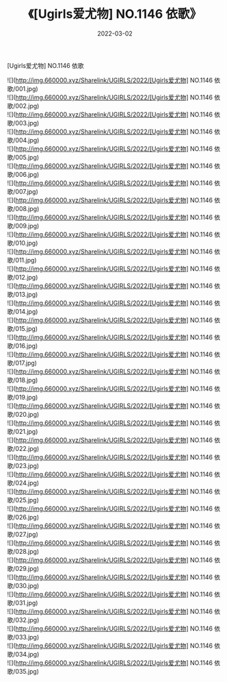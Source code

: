 ﻿---
layout: post
title:  《[Ugirls爱尤物] NO.1146 依歌》
date:   2022-03-02
img: http://img.660000.xyz/Sharelink/UGIRLS/2022/[Ugirls爱尤物] NO.1146 依歌/000.jpg
categories: [美女, 清纯, 唯美]
---

[Ugirls爱尤物] NO.1146 依歌

 ![](http://img.660000.xyz/Sharelink/UGIRLS/2022/[Ugirls爱尤物] NO.1146 依歌/001.jpg) <br>![](http://img.660000.xyz/Sharelink/UGIRLS/2022/[Ugirls爱尤物] NO.1146 依歌/002.jpg) <br>![](http://img.660000.xyz/Sharelink/UGIRLS/2022/[Ugirls爱尤物] NO.1146 依歌/003.jpg) <br>![](http://img.660000.xyz/Sharelink/UGIRLS/2022/[Ugirls爱尤物] NO.1146 依歌/004.jpg) <br>![](http://img.660000.xyz/Sharelink/UGIRLS/2022/[Ugirls爱尤物] NO.1146 依歌/005.jpg) <br>![](http://img.660000.xyz/Sharelink/UGIRLS/2022/[Ugirls爱尤物] NO.1146 依歌/006.jpg) <br>![](http://img.660000.xyz/Sharelink/UGIRLS/2022/[Ugirls爱尤物] NO.1146 依歌/007.jpg) <br>![](http://img.660000.xyz/Sharelink/UGIRLS/2022/[Ugirls爱尤物] NO.1146 依歌/008.jpg) <br>![](http://img.660000.xyz/Sharelink/UGIRLS/2022/[Ugirls爱尤物] NO.1146 依歌/009.jpg) <br>![](http://img.660000.xyz/Sharelink/UGIRLS/2022/[Ugirls爱尤物] NO.1146 依歌/010.jpg) <br>![](http://img.660000.xyz/Sharelink/UGIRLS/2022/[Ugirls爱尤物] NO.1146 依歌/011.jpg) <br>![](http://img.660000.xyz/Sharelink/UGIRLS/2022/[Ugirls爱尤物] NO.1146 依歌/012.jpg) <br>![](http://img.660000.xyz/Sharelink/UGIRLS/2022/[Ugirls爱尤物] NO.1146 依歌/013.jpg) <br>![](http://img.660000.xyz/Sharelink/UGIRLS/2022/[Ugirls爱尤物] NO.1146 依歌/014.jpg) <br>![](http://img.660000.xyz/Sharelink/UGIRLS/2022/[Ugirls爱尤物] NO.1146 依歌/015.jpg) <br>![](http://img.660000.xyz/Sharelink/UGIRLS/2022/[Ugirls爱尤物] NO.1146 依歌/016.jpg) <br>![](http://img.660000.xyz/Sharelink/UGIRLS/2022/[Ugirls爱尤物] NO.1146 依歌/017.jpg) <br>![](http://img.660000.xyz/Sharelink/UGIRLS/2022/[Ugirls爱尤物] NO.1146 依歌/018.jpg) <br>![](http://img.660000.xyz/Sharelink/UGIRLS/2022/[Ugirls爱尤物] NO.1146 依歌/019.jpg) <br>![](http://img.660000.xyz/Sharelink/UGIRLS/2022/[Ugirls爱尤物] NO.1146 依歌/020.jpg) <br>![](http://img.660000.xyz/Sharelink/UGIRLS/2022/[Ugirls爱尤物] NO.1146 依歌/021.jpg) <br>![](http://img.660000.xyz/Sharelink/UGIRLS/2022/[Ugirls爱尤物] NO.1146 依歌/022.jpg) <br>![](http://img.660000.xyz/Sharelink/UGIRLS/2022/[Ugirls爱尤物] NO.1146 依歌/023.jpg) <br>![](http://img.660000.xyz/Sharelink/UGIRLS/2022/[Ugirls爱尤物] NO.1146 依歌/024.jpg) <br>![](http://img.660000.xyz/Sharelink/UGIRLS/2022/[Ugirls爱尤物] NO.1146 依歌/025.jpg) <br>![](http://img.660000.xyz/Sharelink/UGIRLS/2022/[Ugirls爱尤物] NO.1146 依歌/026.jpg) <br>![](http://img.660000.xyz/Sharelink/UGIRLS/2022/[Ugirls爱尤物] NO.1146 依歌/027.jpg) <br>![](http://img.660000.xyz/Sharelink/UGIRLS/2022/[Ugirls爱尤物] NO.1146 依歌/028.jpg) <br>![](http://img.660000.xyz/Sharelink/UGIRLS/2022/[Ugirls爱尤物] NO.1146 依歌/029.jpg) <br>![](http://img.660000.xyz/Sharelink/UGIRLS/2022/[Ugirls爱尤物] NO.1146 依歌/030.jpg) <br>![](http://img.660000.xyz/Sharelink/UGIRLS/2022/[Ugirls爱尤物] NO.1146 依歌/031.jpg) <br>![](http://img.660000.xyz/Sharelink/UGIRLS/2022/[Ugirls爱尤物] NO.1146 依歌/032.jpg) <br>![](http://img.660000.xyz/Sharelink/UGIRLS/2022/[Ugirls爱尤物] NO.1146 依歌/033.jpg) <br>![](http://img.660000.xyz/Sharelink/UGIRLS/2022/[Ugirls爱尤物] NO.1146 依歌/034.jpg) <br>![](http://img.660000.xyz/Sharelink/UGIRLS/2022/[Ugirls爱尤物] NO.1146 依歌/035.jpg) <br>
